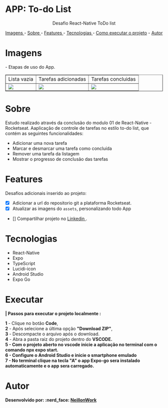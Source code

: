 
# APP: To-do List



<p align="center">Desafio React-Native ToDo list</p>


<p align="center">
<a href="#imagens">Imagens </a> -
<a href="#sobre">Sobre </a> -
<a href="#features">Features </a> -
<a href="#tecnologias">Tecnologias </a> -
<a href="#executar">Como executar o projeto</a> -
<a href="#autor">Autor </a>
</p>

# Imagens

<p>
- Etapas de uso do App.</br>
</p>

<table border>
    <tr>
        <td>Lista vazia</td>
        <td>Tarefas adicionadas</td>
        <td>Tarefas concluidas</td>
    </tr>
    <tr>
        <td><img src="./image/ReadmeDesktop.jpg"/></td>
        <td><img src="./image/ReadmeMobile.jpg" /></td>
        <td><img src="./image/ReadmeAvatar.png" /></td>
    </tr>
</table>

# Sobre
<p>
    Estudo realizado através da conclusão do modulo 01 de React-Native - Rocketseat. Aaplicação de controle de tarefas no estilo to-do list, que contém as seguintes funcionalidades:
</p>
<ul>
<li>Adicionar uma nova tarefa</li>
<li>Marcar e desmarcar uma tarefa como concluída</li>
<li>Remover uma tarefa da listagem</li>
<li>Mostrar o progresso de conclusão das tarefas</li>
</ul>

# Features
Desafios adicionais inserido ao projeto:
- [x] Adicionar a url do repositorio git a plataforma Rocketseat.
- [x] Atualizar as imagens do `assets`, personalizando todo App
- [] Compartilhar projeto no <a href="https://www.linkedin.com/in/neillonalmeida/" target="_blank">Linkedin </a>.

# Tecnologias
<ul>
<li>React-Native</li>
<li>Expo</li>
<li>TypeScript</li>
<li>Lucidi-icon</li>
<li>Android Studio</li>
<li>Expo Go</li>
</ul>

# Executar
<strong> | Passos para executar o projeto localmente :</strong>
<p>
<b>1</b> - Clique no botão <b>Code</b>,</br> 
<b>2</b> - Após selecione a última opção <b>"Download ZIP"</b>,</br>
<b>3</b> - Descompacte o arquivo após o download.</br>
<b>4</b> - Abra a pasta raiz do projeto dentro do <b>VSCODE. </br>
<b>5</b> - Com o projeto aberto no vscode inicie a aplicação no terminal com o comando <b>npx expo start</b>.</br>
<b>6</b> - Configure o <b>Android Studio</b> e inicie o smartphone emulado</br>
<b>7</b> - No terminal clique na tecla <b>"A"</b> o app Expo-go sera instalado automaticamente e o app sera carregado.</br>

</p>


# Autor

<p>
Desenvolvido por: :nerd_face: <a href="https://github.com/NeillonWork"><strong> NeillonWork</strong>
</p>
